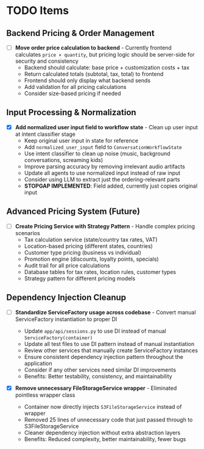 # TODO Items

## Backend Pricing & Order Management

- [ ] **Move order price calculation to backend** - Currently frontend calculates `price × quantity`, but pricing logic should be server-side for security and consistency
  - Backend should calculate: base price + customization costs + tax
  - Return calculated totals (subtotal, tax, total) to frontend
  - Frontend should only display what backend sends
  - Add validation for all pricing calculations
  - Consider size-based pricing if needed

## Input Processing & Normalization

- [x] **Add normalized user input field to workflow state** - Clean up user input at intent classifier stage
  - Keep original user input in state for reference
  - Add `normalized_user_input` field to `ConversationWorkflowState`
  - Use intent classifier to clean up noise (music, background conversations, screaming kids)
  - Improve parsing accuracy by removing irrelevant audio artifacts
  - Update all agents to use normalized input instead of raw input
  - Consider using LLM to extract just the ordering-relevant parts
  - **STOPGAP IMPLEMENTED**: Field added, currently just copies original input

## Advanced Pricing System (Future)

- [ ] **Create Pricing Service with Strategy Pattern** - Handle complex pricing scenarios
  - Tax calculation service (state/country tax rates, VAT)
  - Location-based pricing (different states, countries)
  - Customer type pricing (business vs individual)
  - Promotion engine (discounts, loyalty points, specials)
  - Audit trail for all price calculations
  - Database tables for tax rates, location rules, customer types
  - Strategy pattern for different pricing models

## Dependency Injection Cleanup

- [ ] **Standardize ServiceFactory usage across codebase** - Convert manual ServiceFactory instantiation to proper DI
  - Update `app/api/sessions.py` to use DI instead of manual `ServiceFactory(container)`
  - Update all test files to use DI pattern instead of manual instantiation
  - Review other services that manually create ServiceFactory instances
  - Ensure consistent dependency injection pattern throughout the application
  - Consider if any other services need similar DI improvements
  - Benefits: Better testability, consistency, and maintainability

- [x] **Remove unnecessary FileStorageService wrapper** - Eliminated pointless wrapper class
  - Container now directly injects `S3FileStorageService` instead of wrapper
  - Removed 25 lines of unnecessary code that just passed through to S3FileStorageService
  - Cleaner dependency injection without extra abstraction layers
  - Benefits: Reduced complexity, better maintainability, fewer bugs